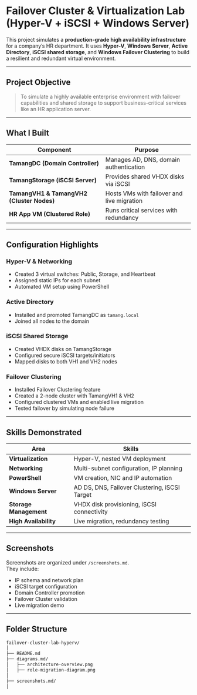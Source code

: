 # Failover Cluster & Virtualization Lab (Hyper-V + iSCSI + Windows Server)

This project simulates a **production-grade high availability infrastructure** for a company’s HR department. It uses **Hyper-V**, **Windows Server**, **Active Directory**, **iSCSI shared storage**, and **Windows Failover Clustering** to build a resilient and redundant virtual environment.

---

## Project Objective

> To simulate a highly available enterprise environment with failover capabilities and shared storage to support business-critical services like an HR application server.

---

## What I Built

| Component | Purpose |
|----------|---------|
| **TamangDC (Domain Controller)** | Manages AD, DNS, domain authentication |
| **TamangStorage (iSCSI Server)** | Provides shared VHDX disks via iSCSI |
| **TamangVH1 & TamangVH2 (Cluster Nodes)** | Hosts VMs with failover and live migration |
| **HR App VM (Clustered Role)** | Runs critical services with redundancy |

---

## Configuration Highlights

### Hyper-V & Networking
- Created 3 virtual switches: Public, Storage, and Heartbeat
- Assigned static IPs for each subnet
- Automated VM setup using PowerShell

### Active Directory
- Installed and promoted TamangDC as `tamang.local`
- Joined all nodes to the domain

### iSCSI Shared Storage
- Created VHDX disks on TamangStorage
- Configured secure iSCSI targets/initiators
- Mapped disks to both VH1 and VH2 nodes

### Failover Clustering
- Installed Failover Clustering feature
- Created a 2-node cluster with TamangVH1 & VH2
- Configured clustered VMs and enabled live migration
- Tested failover by simulating node failure

---

## Skills Demonstrated

| Area | Skills |
|------|--------|
| **Virtualization** | Hyper-V, nested VM deployment |
| **Networking** | Multi-subnet configuration, IP planning |
| **PowerShell** | VM creation, NIC and IP automation |
| **Windows Server** | AD DS, DNS, Failover Clustering, iSCSI Target |
| **Storage Management** | VHDX disk provisioning, iSCSI connectivity |
| **High Availability** | Live migration, redundancy testing |

---

## Screenshots

Screenshots are organized under `/screenshots.md`.  
They include:
- IP schema and network plan
- iSCSI target configuration
- Domain Controller promotion
- Failover Cluster validation
- Live migration demo

---

## Folder Structure

```bash
failover-cluster-lab-hyperv/
│
├── README.md
├── diagrams.md/
│   ├── architecture-overview.png
│   ├── role-migration-diagram.png
│
├── screenshots.md/
│  

